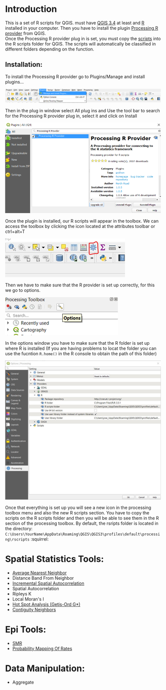 # Introduction
This is a set of R scripts for QGIS. must have [QGIS 3.4](https://qgis.org/en/site/forusers/download.html)  at least and [R](https://www.r-project.org/) installed in your computer. Then you have to install the plugin [Processing R provider](https://github.com/north-road/qgis-processing-r) from QGIS.  
Once the Processing R provider plug in is set, you must copy the [scripts](Scripts) into the R scripts folder for QGIS. The scripts will automatically be classified in different folders depending on the function.  

## Installation:
To install the Processing R provider go to Plugins/Manage and install plugins...

<img src="Scripts/Documentation/Images/Intro01.png" alt="Img01"/>
  
Then in the plug in window select All plug ins and Use the tool bar to search for the Processing R provider plug in, select it and click on Install


<img src="Scripts/Documentation/Images/Intro02.png" alt="Img02"/>

Once the plugin is installed, our R scripts will appear in the toolbox. We can access the toolbox by clicking the icon located at the attributes toolbar or ctrl+alt+T
  
<img src="Scripts/Documentation/Images/Intro03.png" alt="Img03"/>
  
Then we have to make sure that the R provider is set up correctly, for this we go to options.  

<img src="Scripts/Documentation/Images/Intro04.png" alt="Img04"/>

In the options window you have to make sure that the R folder is set up where R is installed (If you are having problems to locat the folder you can use the fucntion `R.home()` in the R console to obtain the path of this folder)

<img src="Scripts/Documentation/Images/Intro05.png" alt="Img05"/>

Once that everything is set up you will see a new icon in the processing toolbox menu and also the new R scripts section. You have to copy the scripts on the R scripts folder and then you will be able to see them in the R section of the processing toolbox. By default, the rsripts folder is located in the directory: `C:\Users\YourName\AppData\Roaming\QGIS\QGIS3\profiles\default\processing\rscripts` :squirrel:


# Spatial Statistics Tools:

* [Average Nearest Neighbor](Scripts/Documentation/Average_Nearest_Neighbor.md)
* Distance Band From Neighbor
* [Incremental Spatial Autocorrelation](Scripts/Documentation/Incremental_Spatial_Autocorrelation.md)
* Spatial Autocorrelation
* Ripleys K
* Local Moran's I
* [Hot Spot Analysis (Getis-Ord G*)](Scripts/Documentation/Hot_Spot_Analysis_Getis_Ord.md)
* [Contiguity Neighbors](Scripts/Documentation/Contiguity_Neighbors.md)

# Epi Tools:

* [SMR](Scripts/Documentation/SMR.md)
* [Probability Mapping Of Rates](Scripts/Documentation/Probability_Mapping_of_Rates.md)

# Data Manipulation:

* Aggregate
